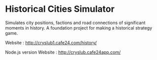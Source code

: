 # Historical Cities Simulator 

Simulates city positions, factions and road connections of significant moments in history.
A foundation project for making a historical strategy game.


Website : http://cryslub1.cafe24.com/history/

Node.js version Website : http://cryslub.cafe24app.com/
